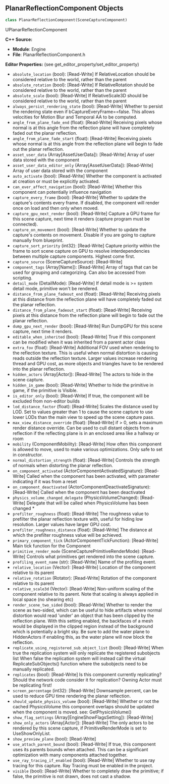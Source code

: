 ## PlanarReflectionComponent Objects

```python
class PlanarReflectionComponent(SceneCaptureComponent)
```

UPlanarReflectionComponent

**C++ Source:**

- **Module**: Engine
- **File**: PlanarReflectionComponent.h

**Editor Properties:** (see get_editor_property/set_editor_property)

- ``absolute_location`` (bool):  [Read-Write] If RelativeLocation should be considered relative to the world, rather than the parent
- ``absolute_rotation`` (bool):  [Read-Write] If RelativeRotation should be considered relative to the world, rather than the parent
- ``absolute_scale`` (bool):  [Read-Write] If RelativeScale3D should be considered relative to the world, rather than the parent
- ``always_persist_rendering_state`` (bool):  [Read-Write] Whether to persist the rendering state even if bCaptureEveryFrame==false.  This allows velocities for Motion Blur and Temporal AA to be computed.
- ``angle_from_plane_fade_end`` (float):  [Read-Write] Receiving pixels whose normal is at this angle from the reflection plane will have completely faded out the planar reflection.
- ``angle_from_plane_fade_start`` (float):  [Read-Write] Receiving pixels whose normal is at this angle from the reflection plane will begin to fade out the planar reflection.
- ``asset_user_data`` (Array[AssetUserData]):  [Read-Write] Array of user data stored with the component
- ``asset_user_data_editor_only`` (Array[AssetUserData]):  [Read-Write] Array of user data stored with the component
- ``auto_activate`` (bool):  [Read-Write] Whether the component is activated at creation or must be explicitly activated.
- ``can_ever_affect_navigation`` (bool):  [Read-Write] Whether this component can potentially influence navigation
- ``capture_every_frame`` (bool):  [Read-Write] Whether to update the capture's contents every frame.  If disabled, the component will render once on load and then only when moved.
- ``capture_gpu_next_render`` (bool):  [Read-Write] Capture a GPU frame for this scene capture, next time it renders (capture program must be connected).
- ``capture_on_movement`` (bool):  [Read-Write] Whether to update the capture's contents on movement.  Disable if you are going to capture manually from blueprint.
- ``capture_sort_priority`` (int32):  [Read-Write] Capture priority within the frame to sort scene capture on GPU to resolve interdependencies between multiple capture components. Highest come first.
- ``capture_source`` (SceneCaptureSource):  [Read-Write]
- ``component_tags`` (Array[Name]):  [Read-Write] Array of tags that can be used for grouping and categorizing. Can also be accessed from scripting.
- ``detail_mode`` (DetailMode):  [Read-Write] If detail mode is >= system detail mode, primitive won't be rendered.
- ``distance_from_plane_fadeout_end`` (float):  [Read-Write] Receiving pixels at this distance from the reflection plane will have completely faded out the planar reflection.
- ``distance_from_plane_fadeout_start`` (float):  [Read-Write] Receiving pixels at this distance from the reflection plane will begin to fade out the planar reflection.
- ``dump_gpu_next_render`` (bool):  [Read-Write] Run DumpGPU for this scene capture, next time it renders.
- ``editable_when_inherited`` (bool):  [Read-Write] True if this component can be modified when it was inherited from a parent actor class
- ``extra_fov`` (float):  [Read-Write] Additional FOV used when rendering to the reflection texture.
  This is useful when normal distortion is causing reads outside the reflection texture.
  Larger values increase rendering thread and GPU cost, as more objects and triangles have to be rendered into the planar reflection.
- ``hidden_actors`` (Array[Actor]):  [Read-Write] The actors to hide in the scene capture.
- ``hidden_in_game`` (bool):  [Read-Write] Whether to hide the primitive in game, if the primitive is Visible.
- ``is_editor_only`` (bool):  [Read-Write] If true, the component will be excluded from non-editor builds
- ``lod_distance_factor`` (float):  [Read-Write] Scales the distance used by LOD. Set to values greater than 1 to cause the scene capture to use lower LODs than the main view to speed up the scene capture pass.
- ``max_view_distance_override`` (float):  [Read-Write] if > 0, sets a maximum render distance override.  Can be used to cull distant objects from a reflection if the reflecting plane is in an enclosed area like a hallway or room
- ``mobility`` (ComponentMobility):  [Read-Write] How often this component is allowed to move, used to make various optimizations. Only safe to set in constructor.
- ``normal_distortion_strength`` (float):  [Read-Write] Controls the strength of normals when distorting the planar reflection.
- ``on_component_activated`` (ActorComponentActivatedSignature):  [Read-Write] Called when the component has been activated, with parameter indicating if it was from a reset
- ``on_component_deactivated`` (ActorComponentDeactivateSignature):  [Read-Write] Called when the component has been deactivated
- ``physics_volume_changed_delegate`` (PhysicsVolumeChanged):  [Read-Write] Delegate that will be called when PhysicsVolume has been changed *
- ``prefilter_roughness`` (float):  [Read-Write] The roughness value to prefilter the planar reflection texture with, useful for hiding low resolution.  Larger values have larger GPU cost.
- ``prefilter_roughness_distance`` (float):  [Read-Write] The distance at which the prefilter roughness value will be achieved.
- ``primary_component_tick`` (ActorComponentTickFunction):  [Read-Write] Main tick function for the Component
- ``primitive_render_mode`` (SceneCapturePrimitiveRenderMode):  [Read-Write] Controls what primitives get rendered into the scene capture.
- ``profiling_event_name`` (str):  [Read-Write] Name of the profiling event.
- ``relative_location`` (Vector):  [Read-Write] Location of the component relative to its parent
- ``relative_rotation`` (Rotator):  [Read-Write] Rotation of the component relative to its parent
- ``relative_scale3d`` (Vector):  [Read-Write] Non-uniform scaling of the component relative to its parent.
  Note that scaling is always applied in local space (no shearing etc)
- ``render_scene_two_sided`` (bool):  [Read-Write] Whether to render the scene as two-sided, which can be useful to hide artifacts where normal distortion would read 'under' an object that has been clipped by the reflection plane.
  With this setting enabled, the backfaces of a mesh would be displayed in the clipped region instead of the background which is potentially a bright sky.
  Be sure to add the water plane to HiddenActors if enabling this, as the water plane will now block the reflection.
- ``replicate_using_registered_sub_object_list`` (bool):  [Read-Write] When true the replication system will only replicate the registered subobjects list
  When false the replication system will instead call the virtual ReplicateSubObjects() function where the subobjects need to be manually replicated.
- ``replicates`` (bool):  [Read-Write] Is this component currently replicating? Should the network code consider it for replication? Owning Actor must be replicating first!
- ``screen_percentage`` (int32):  [Read-Write] Downsample percent, can be used to reduce GPU time rendering the planar reflection.
- ``should_update_physics_volume`` (bool):  [Read-Write] Whether or not the cached PhysicsVolume this component overlaps should be updated when the component is moved.
  see: GetPhysicsVolume()
- ``show_flag_settings`` (Array[EngineShowFlagsSetting]):  [Read-Write]
- ``show_only_actors`` (Array[Actor]):  [Read-Write] The only actors to be rendered by this scene capture, if PrimitiveRenderMode is set to UseShowOnlyList.
- ``show_preview_plane`` (bool):  [Read-Write]
- ``use_attach_parent_bound`` (bool):  [Read-Write] If true, this component uses its parents bounds when attached.
  This can be a significant optimization with many components attached together.
- ``use_ray_tracing_if_enabled`` (bool):  [Read-Write] Whether to use ray tracing for this capture. Ray Tracing must be enabled in the project.
- ``visible`` (bool):  [Read-Write] Whether to completely draw the primitive; if false, the primitive is not drawn, does not cast a shadow.

<a id="unreal.PlaneReflectionCapture"></a>